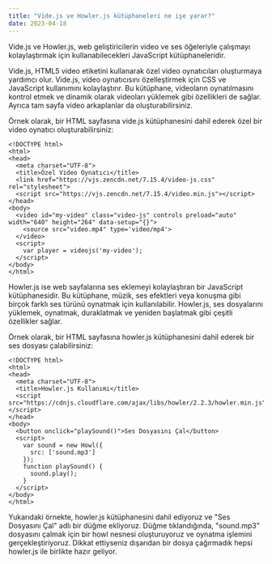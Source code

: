 ```yaml
---
title: "Vide.js ve Howler.js kütüphaneleri ne işe yarar?"
date: 2023-04-18
---
```


Vide.js ve Howler.js, web geliştiricilerin video ve ses öğeleriyle çalışmayı kolaylaştırmak için kullanabilecekleri JavaScript kütüphaneleridir.

Vide.js, HTML5 video etiketini kullanarak özel video oynatıcıları oluşturmaya yardımcı olur. Vide.js, video oynatıcısını özelleştirmek için CSS ve JavaScript kullanımını kolaylaştırır. Bu kütüphane, videoların oynatılmasını kontrol etmek ve dinamik olarak videoları yüklemek gibi özellikleri de sağlar. Ayrıca tam sayfa video arkaplanlar da oluşturabilirsiniz.

Örnek olarak, bir HTML sayfasına vide.js kütüphanesini dahil ederek özel bir video oynatıcı oluşturabilirsiniz:

```
<!DOCTYPE html>
<html>
<head>
  <meta charset="UTF-8">
  <title>Özel Video Oynatıcı</title>
  <link href="https://vjs.zencdn.net/7.15.4/video-js.css" rel="stylesheet">
  <script src="https://vjs.zencdn.net/7.15.4/video.min.js"></script>
</head>
<body>
  <video id="my-video" class="video-js" controls preload="auto" width="640" height="264" data-setup="{}">
    <source src="video.mp4" type='video/mp4'>
  </video>
  <script>
    var player = videojs('my-video');
  </script>
</body>
</html>
```

Howler.js ise web sayfalarına ses eklemeyi kolaylaştıran bir JavaScript kütüphanesidir. Bu kütüphane, müzik, ses efektleri veya konuşma gibi birçok farklı ses türünü oynatmak için kullanılabilir. Howler.js, ses dosyalarını yüklemek, oynatmak, duraklatmak ve yeniden başlatmak gibi çeşitli özellikler sağlar.

Örnek olarak, bir HTML sayfasına howler.js kütüphanesini dahil ederek bir ses dosyası çalabilirsiniz:

```
<!DOCTYPE html>
<html>
<head>
  <meta charset="UTF-8">
  <title>Howler.js Kullanımı</title>
  <script src="https://cdnjs.cloudflare.com/ajax/libs/howler/2.2.3/howler.min.js"></script>
</head>
<body>
  <button onclick="playSound()">Ses Dosyasını Çal</button>
  <script>
    var sound = new Howl({
      src: ['sound.mp3']
    });
    function playSound() {
      sound.play();
    }
  </script>
</body>
</html>
```

Yukarıdaki örnekte, howler.js kütüphanesini dahil ediyoruz ve "Ses Dosyasını Çal" adlı bir düğme ekliyoruz. Düğme tıklandığında, "sound.mp3" dosyasını çalmak için bir howl nesnesi oluşturuyoruz ve oynatma işlemini gerçekleştiriyoruz. Dikkat ettiyseniz dışarıdan bir dosya çağırmadık hepsi howler.js ile birlikte hazır geliyor.
